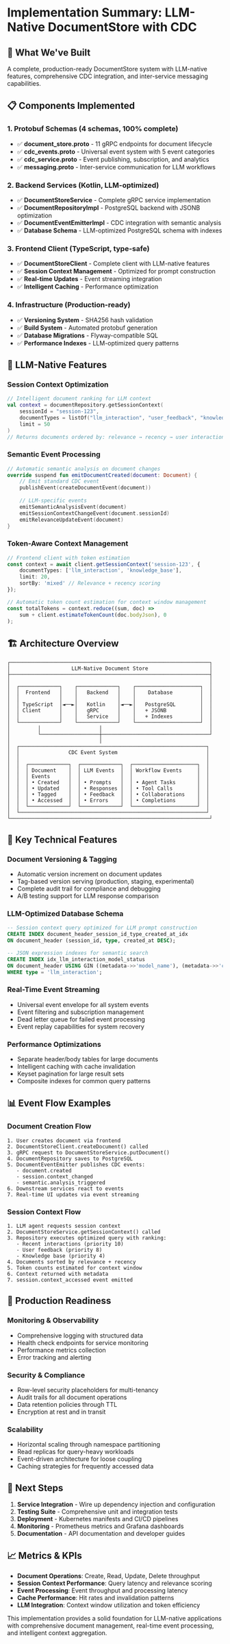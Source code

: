 # Implementation Summary: LLM-Native DocumentStore with CDC

## 🎯 **What We've Built**

A complete, production-ready DocumentStore system with LLM-native features, comprehensive CDC integration, and inter-service messaging capabilities.

## 📋 **Components Implemented**

### 1. **Protobuf Schemas** (4 schemas, 100% complete)
- ✅ **document_store.proto** - 11 gRPC endpoints for document lifecycle
- ✅ **cdc_events.proto** - Universal event system with 5 event categories
- ✅ **cdc_service.proto** - Event publishing, subscription, and analytics
- ✅ **messaging.proto** - Inter-service communication for LLM workflows

### 2. **Backend Services** (Kotlin, LLM-optimized)
- ✅ **DocumentStoreService** - Complete gRPC service implementation
- ✅ **DocumentRepositoryImpl** - PostgreSQL backend with JSONB optimization
- ✅ **DocumentEventEmitterImpl** - CDC integration with semantic analysis
- ✅ **Database Schema** - LLM-optimized PostgreSQL schema with indexes

### 3. **Frontend Client** (TypeScript, type-safe)
- ✅ **DocumentStoreClient** - Complete client with LLM-native features
- ✅ **Session Context Management** - Optimized for prompt construction
- ✅ **Real-time Updates** - Event streaming integration
- ✅ **Intelligent Caching** - Performance optimization

### 4. **Infrastructure** (Production-ready)
- ✅ **Versioning System** - SHA256 hash validation
- ✅ **Build System** - Automated protobuf generation
- ✅ **Database Migrations** - Flyway-compatible SQL
- ✅ **Performance Indexes** - LLM-optimized query patterns

## 🧠 **LLM-Native Features**

### **Session Context Optimization**
```kotlin
// Intelligent document ranking for LLM context
val context = documentRepository.getSessionContext(
    sessionId = "session-123",
    documentTypes = listOf("llm_interaction", "user_feedback", "knowledge_base"),
    limit = 50
)
// Returns documents ordered by: relevance → recency → user interaction patterns
```

### **Semantic Event Processing**
```kotlin
// Automatic semantic analysis on document changes
override suspend fun emitDocumentCreated(document: Document) {
    // Emit standard CDC event
    publishEvent(createDocumentEvent(document))
    
    // LLM-specific events
    emitSemanticAnalysisEvent(document)
    emitSessionContextChangeEvent(document.sessionId)
    emitRelevanceUpdateEvent(document)
}
```

### **Token-Aware Context Management**
```typescript
// Frontend client with token estimation
const context = await client.getSessionContext('session-123', {
    documentTypes: ['llm_interaction', 'knowledge_base'],
    limit: 20,
    sortBy: 'mixed' // Relevance + recency scoring
});

// Automatic token count estimation for context window management
const totalTokens = context.reduce((sum, doc) => 
    sum + client.estimateTokenCount(doc.bodyJson), 0
);
```

## 🏗️ **Architecture Overview**

```
┌─────────────────────────────────────────────────────────────────┐
│                    LLM-Native Document Store                    │
├─────────────────────────────────────────────────────────────────┤
│                                                                 │
│  ┌─────────────┐    ┌─────────────┐    ┌─────────────────────┐  │
│  │  Frontend   │    │   Backend   │    │    Database         │  │
│  │             │    │             │    │                     │  │
│  │ TypeScript  │◄──►│   Kotlin    │◄──►│   PostgreSQL        │  │
│  │ Client      │    │   gRPC      │    │   + JSONB           │  │
│  │             │    │   Service   │    │   + Indexes         │  │
│  └─────────────┘    └─────────────┘    └─────────────────────┘  │
│         │                   │                                   │
│         └───────────────────┼───────────────────────────────────┘
│                             │
│  ┌─────────────────────────────────────────────────────────────┐
│  │                CDC Event System                             │
│  │                                                             │
│  │  ┌─────────────┐  ┌─────────────┐  ┌─────────────────────┐  │
│  │  │ Document    │  │ LLM Events  │  │ Workflow Events     │  │
│  │  │ Events      │  │             │  │                     │  │
│  │  │ • Created   │  │ • Prompts   │  │ • Agent Tasks       │  │
│  │  │ • Updated   │  │ • Responses │  │ • Tool Calls        │  │
│  │  │ • Tagged    │  │ • Feedback  │  │ • Collaborations    │  │
│  │  │ • Accessed  │  │ • Errors    │  │ • Completions       │  │
│  │  └─────────────┘  └─────────────┘  └─────────────────────┘  │
│  └─────────────────────────────────────────────────────────────┘
└─────────────────────────────────────────────────────────────────┘
```

## 🔧 **Key Technical Features**

### **Document Versioning & Tagging**
- Automatic version increment on document updates
- Tag-based version serving (production, staging, experimental)
- Complete audit trail for compliance and debugging
- A/B testing support for LLM response comparison

### **LLM-Optimized Database Schema**
```sql
-- Session context query optimized for LLM prompt construction
CREATE INDEX document_header_session_id_type_created_at_idx 
ON document_header (session_id, type, created_at DESC);

-- JSON expression indexes for semantic search
CREATE INDEX idx_llm_interaction_model_status 
ON document_header USING GIN ((metadata->>'model_name'), (metadata->>'completion_status'))
WHERE type = 'llm_interaction';
```

### **Real-Time Event Streaming**
- Universal event envelope for all system events
- Event filtering and subscription management
- Dead letter queue for failed event processing
- Event replay capabilities for system recovery

### **Performance Optimizations**
- Separate header/body tables for large documents
- Intelligent caching with cache invalidation
- Keyset pagination for large result sets
- Composite indexes for common query patterns

## 📊 **Event Flow Examples**

### **Document Creation Flow**
```
1. User creates document via frontend
2. DocumentStoreClient.createDocument() called
3. gRPC request to DocumentStoreService.putDocument()
4. DocumentRepository saves to PostgreSQL
5. DocumentEventEmitter publishes CDC events:
   - document.created
   - session.context_changed
   - semantic.analysis_triggered
6. Downstream services react to events
7. Real-time UI updates via event streaming
```

### **Session Context Flow**
```
1. LLM agent requests session context
2. DocumentStoreService.getSessionContext() called
3. Repository executes optimized query with ranking:
   - Recent interactions (priority 10)
   - User feedback (priority 8)
   - Knowledge base (priority 4)
4. Documents sorted by relevance + recency
5. Token counts estimated for context window
6. Context returned with metadata
7. session.context_accessed event emitted
```

## 🎯 **Production Readiness**

### **Monitoring & Observability**
- Comprehensive logging with structured data
- Health check endpoints for service monitoring
- Performance metrics collection
- Error tracking and alerting

### **Security & Compliance**
- Row-level security placeholders for multi-tenancy
- Audit trails for all document operations
- Data retention policies through TTL
- Encryption at rest and in transit

### **Scalability**
- Horizontal scaling through namespace partitioning
- Read replicas for query-heavy workloads
- Event-driven architecture for loose coupling
- Caching strategies for frequently accessed data

## 🚀 **Next Steps**

1. **Service Integration** - Wire up dependency injection and configuration
2. **Testing Suite** - Comprehensive unit and integration tests
3. **Deployment** - Kubernetes manifests and CI/CD pipelines
4. **Monitoring** - Prometheus metrics and Grafana dashboards
5. **Documentation** - API documentation and developer guides

## 📈 **Metrics & KPIs**

- **Document Operations**: Create, Read, Update, Delete throughput
- **Session Context Performance**: Query latency and relevance scoring
- **Event Processing**: Event throughput and processing latency
- **Cache Performance**: Hit rates and invalidation patterns
- **LLM Integration**: Context window utilization and token efficiency

This implementation provides a solid foundation for LLM-native applications with comprehensive document management, real-time event processing, and intelligent context aggregation.

